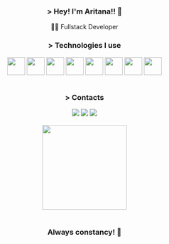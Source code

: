 <div align="center">

### > Hey! I'm Aritana!! 👋

👩‍💻 Fullstack Developer

### > Technologies I use

<div>  
   <img align="center" height="40" width="40"  src="https://cdn.jsdelivr.net/gh/devicons/devicon@latest/icons/typescript/typescript-original.svg" />       
   <img align="center" height="40" width="40"  src="https://cdn.jsdelivr.net/gh/devicons/devicon@latest/icons/javascript/javascript-original.svg" />
   <img align="center" height="40" width="40" src="https://cdn.jsdelivr.net/gh/devicons/devicon@latest/icons/nodejs/nodejs-original.svg" />
   <img align="center" height="40" width="40" src="https://cdn.jsdelivr.net/gh/devicons/devicon@latest/icons/react/react-original.svg" />
   <img align="center" height="40" width="40" src="https://cdn.jsdelivr.net/gh/devicons/devicon@latest/icons/nextjs/nextjs-original.svg" />
   <img align="center" height="40" width="40" src="https://cdn.jsdelivr.net/gh/devicons/devicon@latest/icons/tailwindcss/tailwindcss-original.svg" />
   <img align="center" height="40" width="40" src="https://cdn.jsdelivr.net/gh/devicons/devicon@latest/icons/postman/postman-original.svg" />
   <img align="center" height="40" width="40" src="https://cdn.jsdelivr.net/gh/devicons/devicon@latest/icons/vitest/vitest-original.svg" />                      
</div>

<br>

### > Contacts

<div>
   <a href="https://www.linkedin.com/in/aritana-pianco/" target="_blank" ><img src="https://img.shields.io/badge/LinkedIn-0077B5?style=for-the-badge&logo=linkedin&logoColor=white" ></a>
   <a href="https://www.instagram.com/_aripianco/" target="_blank" ><img src="https://img.shields.io/badge/-Instagram-%23E4405F?style=for-the-badge&logo=instagram&logoColor=white" ></a> 
   <a href="mailto:aritanapianco10@gmail.com" target="_blank"><img src="https://img.shields.io/badge/-Gmail-%23333?style=for-the-badge&logo=gmail&logoColor=white" ></a>
</div>

<br>

<div>
<!-- <img height="180em" src="https://github-readme-stats.vercel.app/api?username=AritanaPianco&show_icons=true&theme=tokyonight"/> -->
<img height="190em" src="https://github-readme-stats.vercel.app/api/top-langs/?username=AritanaPianco&layout=compact&langs_count=8&theme=tokyonight"/>
</div>

<br>

### Always constancy! 🧠

</div>
